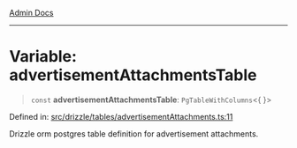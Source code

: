 [Admin Docs](/)

***

# Variable: advertisementAttachmentsTable

> `const` **advertisementAttachmentsTable**: `PgTableWithColumns`\<\{ \}\>

Defined in: [src/drizzle/tables/advertisementAttachments.ts:11](https://github.com/Sourya07/talawa-api/blob/cfbd515d04ffba748b09232a33807f1845dd1878/src/drizzle/tables/advertisementAttachments.ts#L11)

Drizzle orm postgres table definition for advertisement attachments.
